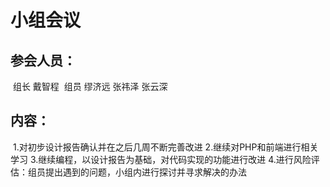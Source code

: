 # 小组会议

## 参会人员：

​          组长 戴智程
​          组员 缪济远 张祎泽 张云深

## 内容：

​         1.对初步设计报告确认并在之后几周不断完善改进
​         2.继续对PHP和前端进行相关学习
​         3.继续编程，以设计报告为基础，对代码实现的功能进行改进
​         4.进行风险评估：组员提出遇到的问题，小组内进行探讨并寻求解决的办法
